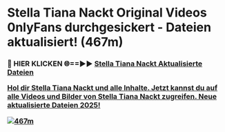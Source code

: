 # Stella Tiana Nackt Original Videos 0nlyFans durchgesickert - Dateien aktualisiert! (467m)

<h3>🔴 HIER KLICKEN 🌐==►► <a href="https://tinyurl.com/h6vf6nb8" rel="nofollow">Stella Tiana Nackt Aktualisierte Dateien

Hol dir Stella Tiana Nackt und alle Inhalte. Jetzt kannst du auf alle Videos und Bilder von Stella Tiana Nackt zugreifen. Neue aktualisierte Dateien 2025!

[![467m](https://i.imgur.com/sD4kR3V.gif)](https://tinyurl.com/h6vf6nb8)
